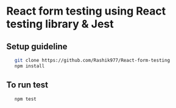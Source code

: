 # React form testing using React testing library & Jest

## Setup guideline

```sh
   git clone https://github.com/Rashik977/React-form-testing
   npm install
```

## To run test

```sh
   npm test
```
